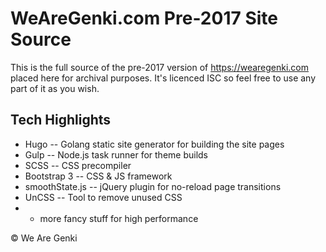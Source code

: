 # WeAreGenki.com Pre-2017 Site Source

This is the full source of the pre-2017 version of https://wearegenki.com placed here for archival purposes. It's licenced ISC so feel free to use any part of it as you wish.

## Tech Highlights

* Hugo -- Golang static site generator for building the site pages
* Gulp -- Node.js task runner for theme builds
* SCSS -- CSS precompiler
* Bootstrap 3 -- CSS & JS framework
* smoothState.js -- jQuery plugin for no-reload page transitions
* UnCSS -- Tool to remove unused CSS
* + more fancy stuff for high performance

&copy; We Are Genki

